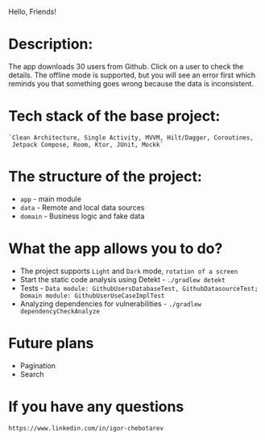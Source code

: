 Hello, Friends!  

# Description:
The app downloads 30 users from Github. Click on a user to check the details. 
The offline mode is supported, but you will see an error first which reminds you that something 
goes wrong because the data is inconsistent. 

# Tech stack of the base project:   
    `Clean Architecture, Single Activity, MVVM, Hilt/Dagger, Coroutines, 
     Jetpack Compose, Room, Ktor, JUnit, Mockk`

# The structure of the project:

* `app`               - main module
* `data`              - Remote and local data sources 
* `domain`            - Business logic and fake data 

# What the app allows you to do? 

* The project supports `Light` and `Dark` mode, `rotation of a screen`
* Start the static code analysis using Detekt - `./gradlew detekt`  
* Tests - `Data module: GithubUsersDatabaseTest, GithubDatasourceTest; 
           Domain module: GithubUserUseCaseImplTest`
* Analyzing dependencies for vulnerabilities - `./gradlew dependencyCheckAnalyze`

# Future plans

* Pagination
* Search 

# If you have any questions

    https://www.linkedin.com/in/igor-chebotarev 
  
